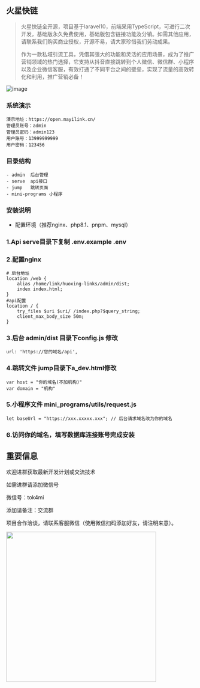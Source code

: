 ## 火星快链


> 火星快链全开源，项目基于laravel10，前端采用TypeScript，可进行二次开发，基础版永久免费使用，基础版包含链接功能及分销。如需其他应用，请联系我们购买商业授权，开源不易，请大家珍惜我们劳动成果。
> 
> 作为一款私域引流工具，凭借其强大的功能和灵活的应用场景，成为了推广营销领域的热门选择，它支持从抖音直接跳转到个人微信、微信群、小程序以及企业微信客服，有效打通了不同平台之间的壁垒，实现了流量的高效转化和利用，推广营销必备！


![image](https://github.com/user-attachments/assets/76f93840-4453-4aae-ac50-7b01a4010152)



### 系统演示
```
演示地址：https://open.mayilink.cn/
管理员账号：admin
管理员密码：admin123
用户账号：13999999999
用户密码：123456
```


### 目录结构
```
- admin  后台管理
- serve  api接口
- jump   跳转页面
- mini-programs 小程序
```


### 安装说明

- 配置环境（推荐nginx、php8.1、pnpm、mysql）




### 1.Api serve目录下复制 .env.example .env
### 2.配置nginx 
```angular2html
# 后台地址
location /web {
    alias /home/link/huoxing-links/admin/dist;
    index index.html;
}
#api配置
location / {
    try_files $uri $uri/ /index.php?$query_string;
    client_max_body_size 50m;
}

```

### 3.后台 admin/dist 目录下config.js 修改
```
url: 'https://您的域名/api',
```

### 4.跳转文件 jump目录下a_dev.html修改
```
var host = "你的域名(不加机构)"
var domain = "机构"
```

### 5.小程序文件 mini_programs/utils/request.js
```
let baseUrl = "https://xxx.xxxxx.xxx"; // 后台请求域名改为你的域名
```
### 6.访问你的域名，填写数据库连接账号完成安装

## 重要信息

欢迎进群获取最新开发计划或交流技术

如需进群请添加微信号

微信号：tok4mi

添加请备注：交流群

项目合作洽谈，请联系客服微信（使用微信扫码添加好友，请注明来意）。

<img src="https://huoxing.tos-cn-shanghai.volces.com/2024/11/05/HFiFy0AaqSLxmlFb0RScBKgLtGVzC9xXb7M9HCJ5.jpg" width="400">
